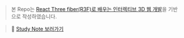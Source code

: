 
> 본 Repo는 [React Three fiber(R3F)로 배우는 인터렉티브 3D 웹 개발](https://www.inflearn.com/course/r3f-%EC%9D%B8%ED%84%B0%EB%A0%89%ED%8B%B0%EB%B8%8C-3d-%EC%9B%B9%EA%B0%9C%EB%B0%9C/dashboard)을 기반으로 작성하였습니다.

> 📝 [Study Note 보러가기](https://decisive-aftermath-f41.notion.site/Three-js-12b84f40191d8098867eed1e276584a7?pvs=4)
